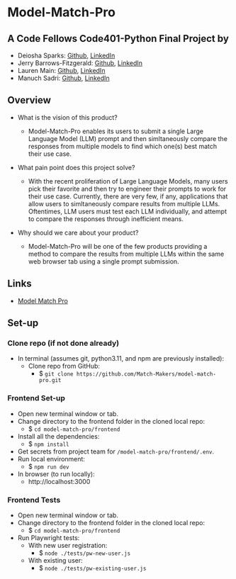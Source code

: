 # Model-Match-Pro

## A Code Fellows Code401-Python Final Project by

- Deiosha Sparks: [Github](https://github.com/Deiosha), [LinkedIn](https://linkedin.com/in/deiosha-sparks-954882251/)
- Jerry Barrows-Fitzgerald: [Github](https://github.com/jbarrfitz), [LinkedIn](https://linkedin.com/in/jbarrowsfitzgerald/)
- Lauren Main: [Github](https://github.com/elleem), [LinkedIn](https://linkedin.com/in/laurenmain28/)
- Manuch Sadri: [Github](https://github.com/mcsadri), [LinkedIn](https://linkedin.com/in/manuch-sadri/)

## Overview

- What is the vision of this product?
  - Model-Match-Pro enables its users to submit a single Large Language Model (LLM) prompt and then simltaneously compare the responses from multiple models to find which one(s) best match their use case.

- What pain point does this project solve?
  - With the recent proliferation of Large Language Models, many users pick their favorite and then try to engineer their prompts to work for their use case. Currently, there are very few, if any, applications that allow users to simltaneously compare results from multiple LLMs. Oftentimes, LLM users must test each LLM individually, and attempt to compare the responses through inefficient means.

- Why should we care about your product?
  - Model-Match-Pro will be one of the few products providing a method to compare the results from multiple LLMs within the same web browser tab using a single prompt submission.

## Links

- [Model Match Pro](https://model-match-pro.vercel.app/)

## Set-up

### Clone repo (if not done already)

- In terminal (assumes git, python3.11, and npm are previously installed):
  - Clone repo from GitHub:
    - $ ```git clone https://github.com/Match-Makers/model-match-pro.git```

### Frontend Set-up

- Open new terminal window or tab.
- Change directory to the frontend folder in the cloned local repo:
  - $ ```cd model-match-pro/frontend```
- Install all the dependencies:
  - $ ```npm install```
- Get secrets from project team for `/model-match-pro/frontend/.env`.
- Run local environment:
  - $ ```npm run dev```
- In browser (to run locally):
  - http://localhost:3000

### Frontend Tests

- Open new terminal window or tab.
- Change directory to the frontend folder in the cloned local repo:
  - $ ```cd model-match-pro/frontend```
- Run Playwright tests:
  - With new user registration:
    - $ ```node ./tests/pw-new-user.js```
  - With existing user:
    - $ ```node ./tests/pw-existing-user.js```
